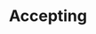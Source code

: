 ---
title: "Accepting"
draft: true 
categories: ['']

tags: ['accepting']

arwords: 'قابل'

arexps: []

enwords: ['Accepting']

enexps: []

arlexicons: ['ق']

enlexicons: ['A']

authors: ['Ruqayya Roshdy']

translators: ['Tarek Ibrahim']

citations: ['دليل أكسفورد في السانيات الحاسوبية']

sources: ['المنظمة العربية للترجمة']

slug: ""
---